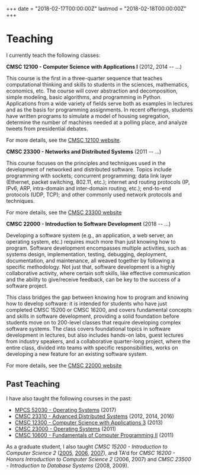 +++
date = "2018-02-17T00:00:00Z"
lastmod = "2018-02-18T00:00:00Z"
+++

Teaching
========

I currently teach the following classes:

**CMSC 12100 - Computer Science with Applications I** (2012, 2014 -- ...)

This course is the first in a three-quarter sequence that teaches computational thinking and skills to students in the sciences, mathematics, economics, etc. The course will cover abstraction and decomposition, simple modeling, basic algorithms, and programming in Python. Applications from a wide variety of fields serve both as examples in lectures and as the basis for programming assignments. In recent offerings, students have written programs to simulate a model of housing segregation, determine the number of machines needed at a polling place, and analyze tweets from presidential debates.

For more details, see the [CMSC 12100 website](https://classes.cs.uchicago.edu/archive/2018/fall/12100-1/).

**CMSC 23300 - Networks and Distributed Systems** (2011 -- ...)

This course focuses on the principles and techniques used in the development of networked and distributed software. Topics include programming with sockets; concurrent programming; data link layer (Ethernet, packet switching, 802.11, etc.); internet and routing protocols (IP, IPv6, ARP, intra-domain and inter-domain routing, etc.); end-to-end protocols (UDP, TCP); and other commonly used network protocols and techniques.

For more details, see the [CMSC 23300 website](http://uchicago-cs.github.io/cmsc23300/)

**CMSC 22000 - Introduction to Software Development** (2018 -- ...)

Developing a software system (e.g., an application, a web server, an operating system, etc.) requires much more than just knowing how to program. Software development encompasses multiple activities, such as systems design, implementation, testing, debugging, deployment, documentation, and maintenance, all weaved together by following a specific methodology. Not just that, software development is a highly collaborative activity, where certain soft skills, like effective communication and the ability to give/receive feedback, can be key to the success of a software project.

This class bridges the gap between knowing how to program and knowing how to develop software: it is intended for students who have just completed CMSC 15200 or CMSC 16200, and covers fundamental concepts and skills in software development, providing a solid foundation before students move on to 200-level classes that require developing complex software systems. The class covers foundational topics in software development in lectures, but also includes hands-on labs, guest lectures from industry speakers, and a collaborative quarter-long project, where the entire class, divided into teams with specific responsibilities, works on developing a new feature for an existing software system.

For more details, see the [CMSC 22000 website](http://uchicago-cs.github.io/cmsc22000/)


Past Teaching
-------------

I have also taught the following courses in the past:

* [MPCS 52030 - Operating Systems](http://uchicago-cs.github.io/mpcs52030) (2017)
* [CMSC 23310 - Advanced Distributed Systems](http://uchicago-cs.github.io/cmsc23310/) (2012, 2014, 2016)
* [CMSC 12300 - Computer Science with Applications 3](https://www.classes.cs.uchicago.edu/archive/2013/spring/12300-1/) (2013)
* [CMSC 23000 - Operating Systems](http://www.classes.cs.uchicago.edu/archive/2011/winter/23000-1/) (2011)
* [CMSC 10600 - Fundamentals of Computer Programming II](http://www.classes.cs.uchicago.edu/archive/2011/winter/10600-1/) (2011)

As a graduate student, I also taught *CMSC 15200 - Introduction to Computer Science 2* ([2005](http://www.classes.cs.uchicago.edu/archive/2005/summer/15200-1/), [2006](http://www.classes.cs.uchicago.edu/archive/2006/summer/15200-91/), [2007](http://www.classes.cs.uchicago.edu/archive/2007/summer/15200-91/)), and TA'd for *CMSC 16200 - Honors Introduction to Computer Science 2* (2006, 2007) and *CMSC 23500 - Introduction to Database Systems* (2008, 2009).


